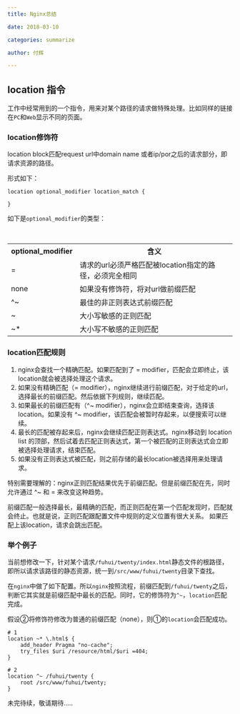 ```yaml
---
title: Nginx总结

date: 2018-03-10

categories: summarize

author: 付辉

---
```


## location 指令

工作中经常用到的一个指令，用来对某个路径的请求做特殊处理。比如同样的链接在`PC`和`Web`显示不同的页面。

### location修饰符

location block匹配request url中domain name 或者ip/por之后的请求部分，即请求资源的路径。

形式如下：
```
location optional_modifier location_match {

}
```

如下是`optional_modifier`的类型：

<table>
  <tr>
​    <th>optional_modifier</th>
​    <th>含义</th>
  </tr>
  <tr>
​    <td> = </td>
​    <td>请求的url必须严格匹配被location指定的路径，必须完全相同</td>
  </tr>
  <tr>
​    <td>none</td>
​    <td> 如果没有修饰符，将对url做前缀匹配</td>
​  </tr>  
  <tr>
​    <td>^~ </td>
​    <td>最佳的非正则表达式前缀匹配 </td>
  </tr>
  <tr>
​    <td>~ </td>
​    <td>大小写敏感的正则匹配 </td>
  </tr>
  <tr>
​    <td>~* </td>
​    <td>大小写不敏感的正则匹配 </td>
  </tr>
</table>



### location匹配规则

1. nginx会查找一个精确匹配。如果匹配到了 =  modifier，匹配会立即终止，该location就会被选择处理这个请求。
2. 如果没有精确匹配（= modifier），nginx继续进行前缀匹配，对于给定的url，选择最长的前缀匹配。然后依据下列规则，继续匹配。
3. 如果最长的前缀匹配有（^~ modifier），nginx会立即结束查询，选择该location。如果没有 ^~ modifier，该匹配会被暂时存起来，以便搜索可以继续。
4. 最长的匹配被存起来后，nginx会继续匹配正则表达式。nginx移动到 location list 的顶部，然后试着去匹配正则表达式，第一个被匹配的正则表达式会立即被选择处理请求，结束匹配。
5. 如果没有正则表达式被匹配，则之前存储的最长location被选择用来处理请求。

特别需要理解的：nginx正则匹配结果优先于前缀匹配。但是前缀匹配在先，同时允许通过 ^~ 和 = 来改变这种趋势。

前缀匹配一般选择最长，最精确的匹配，而正则匹配在第一个匹配发现时，匹配就会终止。也就是说，正则匹配跟配置文件中规则的定义位置有很大关系。
如果匹配上该location，请求会跳出匹配。

### 举个例子

当前想修改一下，针对某个请求`/fuhui/twenty/index.html`静态文件的根路径，即所以请求该路径的静态资源，统一到`/src/www/fuhui/twenty`目录下查找。

在`nginx`中做了如下配置。所以`nginx`按照流程，前缀匹配到`/fuhui/twenty`之后，判断它其实就是前缀匹配中最长的匹配。同时，它的修饰符为`^~`，`location`匹配完成。

假设②将修饰符修改为普通的前缀匹配（none），则①的`location`会匹配成功。
```
# 1
location ~* \.html$ {
    add_header Pragma "no-cache";
    try_files $uri /resource/html/$uri =404;
}

# 2
location ^~ /fuhui/twenty {
    root /src/www/fuhui/twenty;
} 
```




未完待续，敬请期待.....